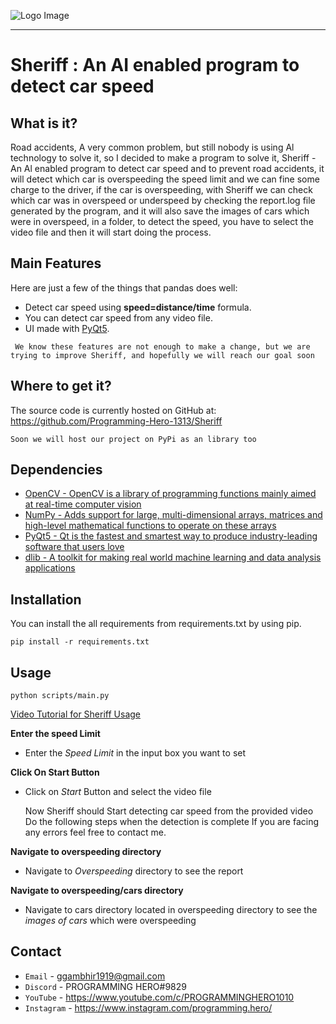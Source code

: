 ![Logo Image](https://i.ibb.co/Y0cjWHS/Logo-Image.png)

-----------------

# Sheriff : An AI enabled program to detect car speed

## What is it?

Road accidents, A very common problem, but still nobody is using Al technology to solve it,
so I decided to make a program to solve it, Sheriff - An Al enabled program to detect car speed and to prevent road accidents, 
it will detect which car is overspeeding the speed limit and we can fine some charge to the driver, 
if the car is overspeeding, with Sheriff we can check which car was in overspeed or underspeed by checking the report.log file generated by the program, 
and it will also save the images of cars which were in overspeed, in a folder, to detect the speed, 
you have to select the video file and then it will start doing the process.

## Main Features

Here are just a few of the things that pandas does well:

 - Detect car speed using **speed=distance/time** formula.
 - You can detect car speed from any video file.
 - UI made with [PyQt5]("https://www.qt.io/").

 ` We know these features are not enough to make a change, but we are trying to improve Sheriff, and hopefully we will reach our goal soon`

## Where to get it?

The source code is currently hosted on GitHub at:
https://github.com/Programming-Hero-1313/Sheriff

`Soon we will host our project on PyPi as an library too`

## Dependencies

- [OpenCV - OpenCV is a library of programming functions mainly aimed at real-time computer vision]("https://opencv.org/")
- [NumPy - Adds support for large, multi-dimensional arrays, matrices and high-level mathematical functions to operate on these arrays](https://www.numpy.org)
- [PyQt5 - Qt is the fastest and smartest way to produce industry-leading software that users love]("https://www.qt.io/") 
- [dlib - A toolkit for making real world machine learning and data analysis applications]("http://dlib.net/")

## Installation

You can install the all requirements from requirements.txt by using pip.

    pip install -r requirements.txt

## Usage

    python scripts/main.py

[Video Tutorial for Sheriff Usage]("https://streamable.com/29yprj")

**Enter the speed Limit**
- Enter the *Speed Limit* in the input box you want to set

**Click On Start Button**
 - Click on *Start* Button and select the video file

    Now Sheriff should Start detecting car speed from the provided video
    Do the following steps when the detection is complete
    If you are facing any errors feel free to contact me.

**Navigate to overspeeding directory**
 - Navigate to *Overspeeding* directory to see the report

**Navigate to overspeeding/cars directory**
 - Navigate to cars directory located in overspeeding directory to see the *images of cars* which were overspeeding
 
## Contact

- `Email` - ggambhir1919@gmail.com
- `Discord` - PROGRAMMING HERO#9829
- `YouTube` - https://www.youtube.com/c/PROGRAMMINGHERO1010
- `Instagram` - https://www.instagram.com/programming.hero/
